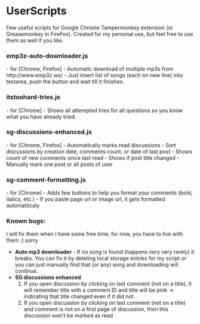 # UserScripts
Few useful scripts for Google Chrome Tampermonkey extension (or Greasemonkey in FireFox). Created for my personal use, but feel free to use them as well if you like.

<h3>emp3z-auto-downloader.js</h3>
- for [Chrome, Firefox]
- Automatic download of multiple mp3s from http://www.emp3z.ws/
- Just insert list of songs (each on new line) into textarea, push the button and wait till it finishes.

<h3>itstoohard-tries.js</h3>
- for [Chrome]
- Shows all attempted tries for all questions so you know what you have already tried.

<h3>sg-discussions-enhanced.js</h3>
- for [Chrome, Firefox]
- Automatically marks read discussions
- Sort discussions by creation date, comments count, or date of last post
- Shows count of new comments since last read
- Shows if post title changed
- Manually mark one post or all posts of user

<h3>sg-comment-formatting.js</h3>
- for [Chrome]
- Adds few buttons to help you format your comments (bold, italics, etc.)
- If you paste page url or image url, it gets formatted automatticaly

<h3>Known bugs:</h3>
<span>I will fix them when I have some free time, for now, you have to live with them :( sorry</span>
<ul>
<li>
<b>Auto mp3 downloader</b> - If no song is found (happens very very rarely) it breaks. You can fix it by deleting local storage entries for my script or you can just manually find that (or any) song and downloading will continue.
</li>
<li>
<b>SG discussions enhanced</b>
<ol>
<li>If you open discussion by clicking on last comment (not on a title), it will remember title with a comment ID and title will be pink -> indicating that title changed even if it did not.
</li>
<li>If you open discussion by clicking on last comment (not on a title) and comment is not on a first page of discussion, then this discussion won't be marked as read
</li>
</ol>
</li>
</ul>
